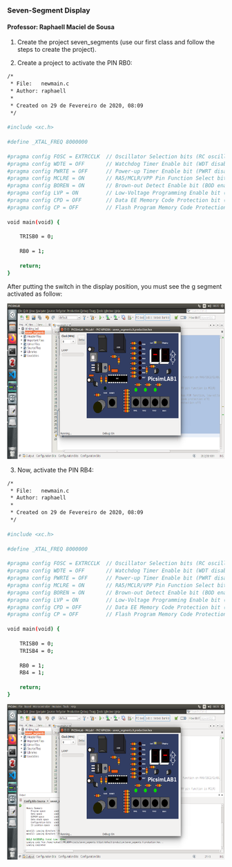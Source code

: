 ### Seven-Segment Display

#### Professor: Raphaell Maciel de Sousa

1. Create the project seven_segments (use our first class and follow the steps to create the project).

2. Create a project to activate the PIN RB0:

```sh
/*
 * File:   newmain.c
 * Author: raphaell
 *
 * Created on 29 de Fevereiro de 2020, 08:09
 */

#include <xc.h>

#define _XTAL_FREQ 8000000

#pragma config FOSC = EXTRCCLK  // Oscillator Selection bits (RC oscillator: CLKOUT function on RA6/OSC2/CLKOUT pin, Resistor and Capacitor on RA7/OSC1/CLKIN)
#pragma config WDTE = OFF       // Watchdog Timer Enable bit (WDT disabled)
#pragma config PWRTE = OFF      // Power-up Timer Enable bit (PWRT disabled)
#pragma config MCLRE = ON       // RA5/MCLR/VPP Pin Function Select bit (RA5/MCLR/VPP pin function is MCLR)
#pragma config BOREN = ON       // Brown-out Detect Enable bit (BOD enabled)
#pragma config LVP = ON         // Low-Voltage Programming Enable bit (RB4/PGM pin has PGM function, low-voltage programming enabled)
#pragma config CPD = OFF        // Data EE Memory Code Protection bit (Data memory code protection off)
#pragma config CP = OFF         // Flash Program Memory Code Protection bit (Code protection off)

void main(void) {
    
    TRISB0 = 0;
    
    RB0 = 1;
    
    return;
}
```

After putting the switch in the display position, you must see the g segment activated as follow:

<p align="center">
    <img src="./figs/seven_segments.png" width="600" height="360" title="seven">
</p>  

3. Now, activate the PIN RB4:

```sh
/*
 * File:   newmain.c
 * Author: raphaell
 *
 * Created on 29 de Fevereiro de 2020, 08:09
 */

#include <xc.h>

#define _XTAL_FREQ 8000000

#pragma config FOSC = EXTRCCLK  // Oscillator Selection bits (RC oscillator: CLKOUT function on RA6/OSC2/CLKOUT pin, Resistor and Capacitor on RA7/OSC1/CLKIN)
#pragma config WDTE = OFF       // Watchdog Timer Enable bit (WDT disabled)
#pragma config PWRTE = OFF      // Power-up Timer Enable bit (PWRT disabled)
#pragma config MCLRE = ON       // RA5/MCLR/VPP Pin Function Select bit (RA5/MCLR/VPP pin function is MCLR)
#pragma config BOREN = ON       // Brown-out Detect Enable bit (BOD enabled)
#pragma config LVP = ON         // Low-Voltage Programming Enable bit (RB4/PGM pin has PGM function, low-voltage programming enabled)
#pragma config CPD = OFF        // Data EE Memory Code Protection bit (Data memory code protection off)
#pragma config CP = OFF         // Flash Program Memory Code Protection bit (Code protection off)

void main(void) {
    
    TRISB0 = 0;
    TRISB4 = 0;
    
    RB0 = 1;
    RB4 = 1;
    
    return;
}
```

<p align="center">
    <img src="./figs/seven_segments_2.png" width="600" height="360" title="seven">
</p>  


